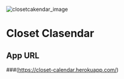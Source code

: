 ![closetcakendar_image](https://user-images.githubusercontent.com/60007570/78478126-dc5f3380-777f-11ea-9945-fbe6c91f7635.png)
# Closet Clasendar

## App URL

###(https://closet-calendar.herokuapp.com/)

